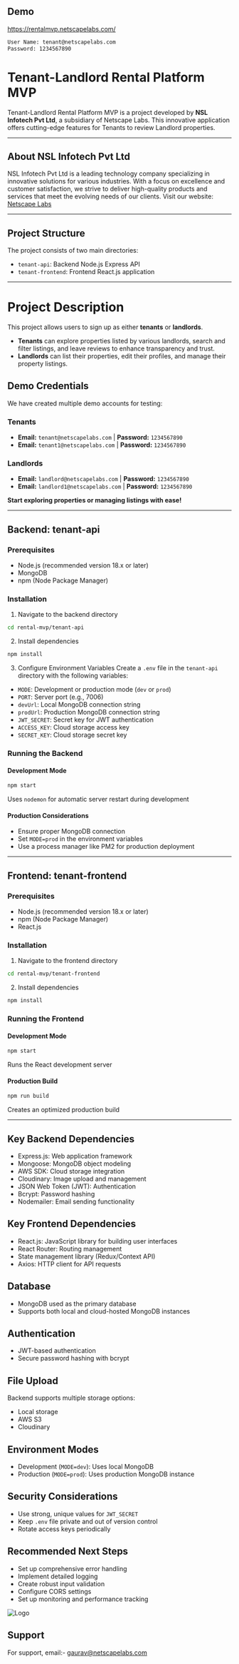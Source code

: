 ## Demo

https://rentalmvp.netscapelabs.com/

```bash
User Name: tenant@netscapelabs.com
Password: 1234567890
```

# Tenant-Landlord Rental Platform MVP 
Tenant-Landlord Rental Platform MVP is a project developed by **NSL Infotech Pvt Ltd**, a subsidiary of Netscape Labs. This innovative application offers cutting-edge features for Tenants to review Landlord properties.

---

## About NSL Infotech Pvt Ltd
NSL Infotech Pvt Ltd is a leading technology company specializing in innovative solutions for various industries. With a focus on excellence and customer satisfaction, we strive to deliver high-quality products and services that meet the evolving needs of our clients.
Visit our website: [Netscape Labs](https://netscapelabs.com/)

---

## Project Structure
The project consists of two main directories:
- `tenant-api`: Backend Node.js Express API
- `tenant-frontend`: Frontend React.js application

---

# **Project Description**  

This project allows users to sign up as either **tenants** or **landlords**.  

- **Tenants** can explore properties listed by various landlords, search and filter listings, and leave reviews to enhance transparency and trust.  
- **Landlords** can list their properties, edit their profiles, and manage their property listings.  

## **Demo Credentials**  

We have created multiple demo accounts for testing:  

### **Tenants**  
- **Email:** `tenant@netscapelabs.com` | **Password:** `1234567890`  
- **Email:** `tenant1@netscapelabs.com` | **Password:** `1234567890`    

### **Landlords**  
- **Email:** `landlord@netscapelabs.com` | **Password:** `1234567890`  
- **Email:** `landlord1@netscapelabs.com` | **Password:** `1234567890`    

 **Start exploring properties or managing listings with ease!**

---

## Backend: tenant-api

### Prerequisites
- Node.js (recommended version 18.x or later)
- MongoDB
- npm (Node Package Manager)

### Installation
1. Navigate to the backend directory
```bash
cd rental-mvp/tenant-api
```

2. Install dependencies
```bash
npm install
```

3. Configure Environment Variables
Create a `.env` file in the `tenant-api` directory with the following variables:
- `MODE`: Development or production mode (`dev` or `prod`)
- `PORT`: Server port (e.g., 7006)
- `devUrl`: Local MongoDB connection string
- `prodUrl`: Production MongoDB connection string
- `JWT_SECRET`: Secret key for JWT authentication
- `ACCESS_KEY`: Cloud storage access key
- `SECRET_KEY`: Cloud storage secret key

### Running the Backend
#### Development Mode
```bash
npm start
```
Uses `nodemon` for automatic server restart during development

#### Production Considerations
- Ensure proper MongoDB connection
- Set `MODE=prod` in the environment variables
- Use a process manager like PM2 for production deployment

---

## Frontend: tenant-frontend


### Prerequisites
- Node.js (recommended version 18.x or later)
- npm (Node Package Manager)
- React.js

### Installation
1. Navigate to the frontend directory
```bash
cd rental-mvp/tenant-frontend
```

2. Install dependencies
```bash
npm install
```

### Running the Frontend
#### Development Mode
```bash
npm start
```
Runs the React development server

#### Production Build
```bash
npm run build
```
Creates an optimized production build

---

## Key Backend Dependencies
- Express.js: Web application framework
- Mongoose: MongoDB object modeling
- AWS SDK: Cloud storage integration
- Cloudinary: Image upload and management
- JSON Web Token (JWT): Authentication
- Bcrypt: Password hashing
- Nodemailer: Email sending functionality

## Key Frontend Dependencies
- React.js: JavaScript library for building user interfaces
- React Router: Routing management
- State management library (Redux/Context API)
- Axios: HTTP client for API requests

## Database
- MongoDB used as the primary database
- Supports both local and cloud-hosted MongoDB instances

## Authentication
- JWT-based authentication
- Secure password hashing with bcrypt

## File Upload
Backend supports multiple storage options:
- Local storage
- AWS S3
- Cloudinary

## Environment Modes
- Development (`MODE=dev`): Uses local MongoDB
- Production (`MODE=prod`): Uses production MongoDB instance

## Security Considerations
- Use strong, unique values for `JWT_SECRET`
- Keep `.env` file private and out of version control
- Rotate access keys periodically

## Recommended Next Steps
- Set up comprehensive error handling
- Implement detailed logging
- Create robust input validation
- Configure CORS settings
- Set up monitoring and performance tracking

![Logo](https://netscapelabs.com/wp-content/themes/netscapelabs/assets/images/footer-logo.png)

## Support
For support, email:- gaurav@netscapelabs.com